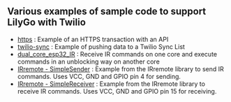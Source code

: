## Various examples of sample code to support LilyGo with Twilio

* [https](https://github.com/phundal-twilio/twilio-arduino/tree/main/examples/https) : Example of an HTTPS transaction with an API
* [twilio-sync](https://github.com/phundal-twilio/twilio-arduino/tree/main/examples/twilio-sync) : Example of pushing data to a Twilio Sync List
* [dual_core_esp32_IR](https://github.com/phundal-twilio/twilio-arduino/tree/main/examples/dual_core_esp32_IR) : Receive IR commands on one core and execute commands in an unblocking way on another core
* [IRremote - SimpleSender](https://github.com/Arduino-IRremote/Arduino-IRremote/tree/master/examples/SimpleSender) : Example from the IRremote library to send IR commands. Uses VCC, GND and GPIO pin 4 for sending.
* [IRremote - SimpleReceiver](https://github.com/Arduino-IRremote/Arduino-IRremote/tree/master/examples/SimpleReceiver) : Example from the IRremote library to receive IR commands. Uses VCC, GND and GPIO pin 15 for receiving.
